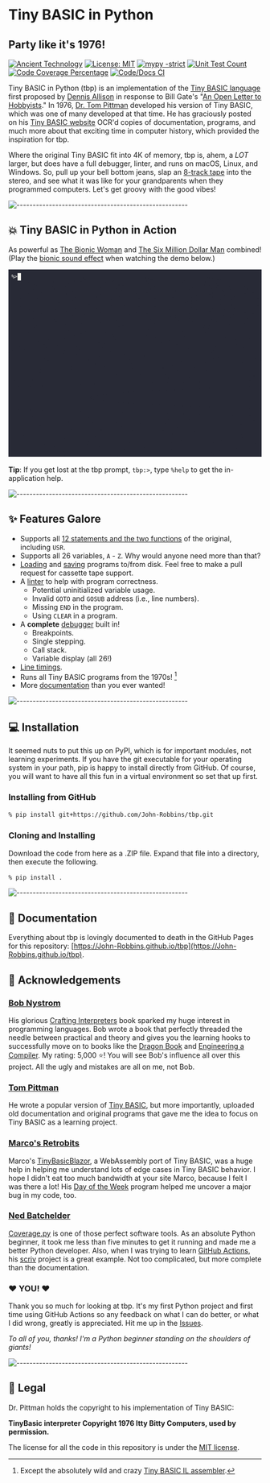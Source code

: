 # Tiny BASIC in Python

<!-- https://github.com/ikatyang/emoji-cheat-sheet -->
<!-- markdownlint-disable MD026 -->
## Party like it's 1976!

[![Ancient Technology](https://img.shields.io/badge/Ancient%20Technology-blue?style=flat-square)](https://en.wikipedia.org/wiki/Tiny_BASIC)
[![License: MIT](https://img.shields.io/badge/License-MIT-blue)](https://github.com/John-Robbins/tbp/blob/main/LICENSE)
[![mypy -strict](https://img.shields.io/badge/mypy-strict-green?style=flat-square&color=hsl(120%2C%20100%25%2C%2040%25))](https://mypy.readthedocs.io/en/stable/command_line.html#cmdoption-mypy-strict)
[![Unit Test Count](https://img.shields.io/endpoint?url=https://gist.githubusercontent.com/John-Robbins/bd5e145f62ac1cf199a458977b8e1f16/raw/unittestsbadge.json)](https://github.com/John-Robbins/tbp/tree/main/tests)
[![Code Coverage Percentage](https://img.shields.io/endpoint?url=https://gist.githubusercontent.com/John-Robbins/bd5e145f62ac1cf199a458977b8e1f16/raw/covbadge.json)](https://github.com/John-Robbins/tbp/actions/workflows/Code-CI.yml)
[![Code/Docs CI](https://img.shields.io/github/actions/workflow/status/John-Robbins/tbp/CI.yml?branch=main&style=flat-square&label=Code%2FDocs%20CI)](https://github.com/John-Robbins/tbp/actions/workflows/CI.yml)

Tiny BASIC in Python (tbp) is an implementation of the [Tiny BASIC language](https://en.wikipedia.org/wiki/Tiny_BASIC) first proposed by [Dennis Allison](https://en.wikipedia.org/wiki/Dennis_Allison) in response to Bill Gate's "[An Open Letter to Hobbyists](https://en.wikipedia.org/wiki/An_Open_Letter_to_Hobbyists)." In 1976, [Dr. Tom Pittman](http://www.ittybittycomputers.com) developed his version of Tiny BASIC, which was one of many developed at that time. He has graciously posted on his [Tiny BASIC website](www.ittybittycomputers.com/IttyBitty/TinyBasic/index.htm) OCR'd copies of documentation, programs, and much more about that exciting time in computer history, which provided the inspiration for tbp.

Where the original Tiny BASIC fit into 4K of memory, tbp is, ahem, a *LOT* larger, but does have a full debugger, linter, and runs on macOS, Linux, and Windows. So, pull up your bell bottom jeans, slap an [8-track tape](https://en.wikipedia.org/wiki/8-track_cartridge) into the stereo, and see what it was like for your grandparents when they programmed computers. Let's get groovy with the good vibes!

![-----------------------------------------------------](https://raw.githubusercontent.com/andreasbm/readme/master/assets/lines/rainbow.png)

## :boom: Tiny BASIC in Python in Action

As powerful as [The Bionic Woman](https://en.wikipedia.org/wiki/The_Bionic_Woman) and [The Six Million Dollar Man](https://en.wikipedia.org/wiki/The_Six_Million_Dollar_Man) combined! (Play the [bionic sound effect](https://www.myinstants.com/en/instant/six-million-dollar-man/) when watching the demo below.)

![Feel the SIZZLE!](./sizzle/tbp-sizzle-optimized.gif)

**Tip**: If you get lost at the tbp prompt, `tbp:>`, type `%help` to get the in-application help.

![-----------------------------------------------------](https://raw.githubusercontent.com/andreasbm/readme/master/assets/lines/rainbow.png)

## :sparkles: Features Galore

- Supports all [12 statements and the two functions](https://john-robbins.github.io/tbp/tb-language) of the original, including `USR`.
- Supports all 26 variables, `A` - `Z`. Why would anyone need more than that?
- [Loading](https://john-robbins.github.io/tbp/tbp-command-language#loading-files-loadfile--lf) and [saving](https://john-robbins.github.io/tbp/tbp-command-language#saving-files-savefile--sf) programs to/from disk. Feel free to make a pull request for cassette tape support.
- A [linter](https://john-robbins.github.io/tbp/tbp-command-language#linting-lint) to help with program correctness.
  - Potential uninitialized variable usage.
  - Invalid `GOTO` and `GOSUB` address (i.e., line numbers).
  - Missing `END` in the program.
  - Using `CLEAR` in a program.
- A **complete** [debugger](https://john-robbins.github.io/tbp/tbp-command-language#the-tiny-basic-in-python-debugger) built in!
  - Breakpoints.
  - Single stepping.
  - Call stack.
  - Variable display (all 26!)
- [Line timings](https://john-robbins.github.io/tbp/tbp-command-language#options-opt).
- Runs all Tiny BASIC programs from the 1970s! [^1]
- More [documentation](https://john-robbins.github.io/tbp/) than you ever wanted!

![-----------------------------------------------------](https://raw.githubusercontent.com/andreasbm/readme/master/assets/lines/rainbow.png)

## :computer: Installation

It seemed nuts to put this up on PyPI, which is for important modules, not learning experiments. If you have the git executable for your operating system in your path, pip is happy to install directly from GitHub. Of course, you will want to have all this fun in a virtual environment so set that up first.

### Installing from GitHub

```bash
% pip install git+https://github.com/John-Robbins/tbp.git
```

### Cloning and Installing

Download the code from here as a .ZIP file. Expand that file into a directory, then execute the following.

```bash
% pip install .
```

![-----------------------------------------------------](https://raw.githubusercontent.com/andreasbm/readme/master/assets/lines/rainbow.png)

## :book: Documentation

Everything about tbp is lovingly documented to death in the GitHub Pages for this repository: [https://John-Robbins.github.io/tbp](https://John-Robbins.github.io/tbp).

## :clap: Acknowledgements

### [Bob Nystrom](https://github.com/munificent)

His glorious [Crafting Interpreters](http://www.craftinginterpreters.com) book sparked my huge interest in programming languages. Bob wrote a book that perfectly threaded the needle between practical and theory and gives you the learning hooks to successfully move on to books like the [Dragon Book](https://www.malaprops.com/book/9780321486813) and [Engineering a Compiler](https://www.malaprops.com/book/9780128154120). My rating: 5,000 :star:! You will see Bob's influence all over this project. All the ugly and mistakes are all on me, not Bob.

### [Tom Pittman](http://www.ittybittycomputers.com)

He wrote a popular version of [Tiny BASIC](http://www.ittybittycomputers.com/IttyBitty/TinyBasic/index.htm), but more importantly, uploaded old documentation and original programs that gave me the idea to focus on Tiny BASIC as a learning project.

### [Marco's Retrobits](https://retrobits.altervista.org/blog/)

Marco's [TinyBasicBlazor](https://retrobits.altervista.org/tinybasicblazor/), a WebAssembly port of Tiny BASIC, was a huge help in helping me understand lots of edge cases in Tiny BASIC behavior. I hope I didn't eat too much bandwidth at your site Marco, because I felt I was there a lot! His [Day of the Week](https://retrobits.altervista.org/tinybasicblazor/programs/DayOfTheWeek.txt) program helped me uncover a major bug in my code, too.

### [Ned Batchelder](https://nedbatchelder.com)

[Coverage.py](https://coverage.readthedocs.io/en/latest/index.html) is one of those perfect software tools. As an absolute Python beginner, it took me less than five minutes to get it running and made me a better Python developer. Also, when I was trying to learn [GitHub Actions](https://docs.github.com/en/actions), his [scriv](https://github.com/nedbat/scriv) project is a great example. Not too complicated, but more complete than the documentation.

### :heart: YOU! :heart:

Thank you so much for looking at tbp. It's my first Python project and first time using GitHub Actions so any feedback on what I can do better, or what I did wrong, greatly is appreciated. Hit me up in the [Issues](https://github.com/John-Robbins/tbp/issues).

*To all of you, thanks! I'm a Python beginner standing on the shoulders of giants!*

![-----------------------------------------------------](https://raw.githubusercontent.com/andreasbm/readme/master/assets/lines/rainbow.png)

## :page_facing_up: Legal

Dr. Pittman holds the copyright to his implementation of Tiny BASIC:

**TinyBasic interpreter Copyright 1976 Itty Bitty Computers, used by permission.**

The license for all the code in this repository is under the [MIT license](https://github.com/John-Robbins/tbp/blob/main/LICENSE).

[^1]: Except the absolutely wild and crazy [Tiny BASIC IL assembler](http://www.ittybittycomputers.com/IttyBitty/TinyBasic/TBasm.txt).
